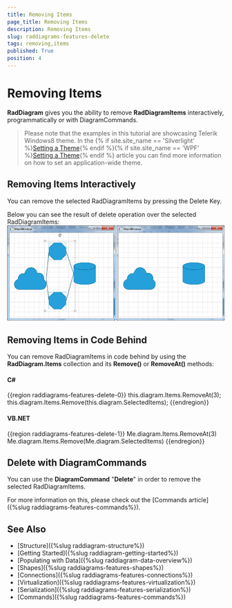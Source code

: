```yaml
---
title: Removing Items
page_title: Removing Items
description: Removing Items
slug: raddiagrams-features-delete
tags: removing,items
published: True
position: 4
---
```


# Removing Items

__RadDiagram__ gives you the ability to remove __RadDiagramItems__ interactively, programmatically or with DiagramCommands.	  

>Please note that the examples in this tutorial are showcasing Telerik Windows8 theme. In the {% if site.site_name == 'Silverlight' %}[Setting a Theme](http://www.telerik.com/help/silverlight/common-styling-apperance-setting-theme.html#Setting_Application-Wide_Built-In_Theme_in_the_Code-Behind){% endif %}{% if site.site_name == 'WPF' %}[Setting a Theme](http://www.telerik.com/help/wpf/common-styling-apperance-setting-theme-wpf.html#Setting_Application-Wide_Built-In_Theme_in_the_Code-Behind){% endif %} article you can find more information on how to set an application-wide theme.		

## Removing Items Interactively

You can remove the selected RadDiagramItems by pressing the Delete Key.

Below you can see the result of delete operation over the selected RadDiagramItems:![radiagrams-removingitems](images/radiagrams-removingitems.png)

## Removing Items in Code Behind

You can remove RadDiagramItems in code behind by using the __RadDiagram.Items__ collection and its __Remove()__ or __RemoveAt()__ methods:

#### __C#__
{{region raddiagrams-features-delete-0}}
	this.diagram.Items.RemoveAt(3);
	this.diagram.Items.Remove(this.diagram.SelectedItems);
{{endregion}}

#### __VB.NET__
{{region raddiagrams-features-delete-1}}
	Me.diagram.Items.RemoveAt(3)
	Me.diagram.Items.Remove(Me.diagram.SelectedItems)
{{endregion}}

## Delete with DiagramCommands

You can use the __DiagramCommand__ "__Delete__" in order to remove the selected RadDiagramItems.		

For more information on this, please check out the [Commands article]({%slug raddiagrams-features-commands%}).		

## See Also
 * [Structure]({%slug raddiagram-structure%})
 * [Getting Started]({%slug raddiagram-getting-started%})
 * [Populating with Data]({%slug raddiagram-data-overview%})
 * [Shapes]({%slug raddiagrams-features-shapes%})
 * [Connections]({%slug raddiagrams-features-connections%})
 * [Virtualization]({%slug raddiagrams-features-virtualization%})
 * [Serialization]({%slug raddiagrams-features-serialization%})
 * [Commands]({%slug raddiagrams-features-commands%})